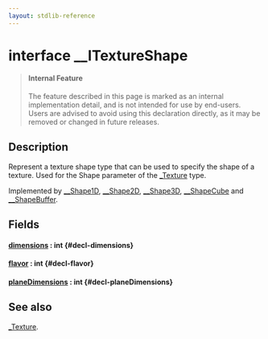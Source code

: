 ```yaml
---
layout: stdlib-reference
---
```


# interface \_\_ITextureShape

> #### Internal Feature
> The feature described in this page is marked as an internal implementation detail, and is not intended for use by end-users.
> Users are advised to avoid using this declaration directly, as it may be removed or changed in future releases.

## Description

Represent a texture shape type that can be used to specify the shape of a texture.
Used for the <span class='code'>Shape</span> parameter of the <span class='code'><a href="/stdlib-reference/types/0texture-01/index" class="code_type">_Texture</a></span> type.

Implemented by <span class='code'><a href="/stdlib-reference/types/0_shape1d-028/index" class="code_type">__Shape1D</a></span>, <span class='code'><a href="/stdlib-reference/types/0_shape2d-028/index" class="code_type">__Shape2D</a></span>, <span class='code'><a href="/stdlib-reference/types/0_shape3d-028/index" class="code_type">__Shape3D</a></span>, <span class='code'><a href="/stdlib-reference/types/0_shapecube-027/index" class="code_type">__ShapeCube</a></span> and <span class='code'><a href="/stdlib-reference/types/0_shapebuffer-027/index" class="code_type">__ShapeBuffer</a></span>.


## Fields

#### [dimensions](/stdlib-reference/interfaces/0_itextureshape-023a/dimensions) : int {#decl-dimensions}
#### [flavor](/stdlib-reference/interfaces/0_itextureshape-023a/flavor) : int {#decl-flavor}
#### [planeDimensions](/stdlib-reference/interfaces/0_itextureshape-023a/planedimensions-5) : int {#decl-planeDimensions}

## See also

<span class='code'><a href="/stdlib-reference/types/0texture-01/index" class="code_type">_Texture</a></span>.

